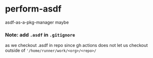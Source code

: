 # perform-asdf

asdf-as-a-pkg-manager maybe

### Note: add `.asdf` in `.gitignore`

as we checkout .asdf in repo since gh actions does not let us checkout outside of `'/home/runner/work/<org>/<repo>/`
